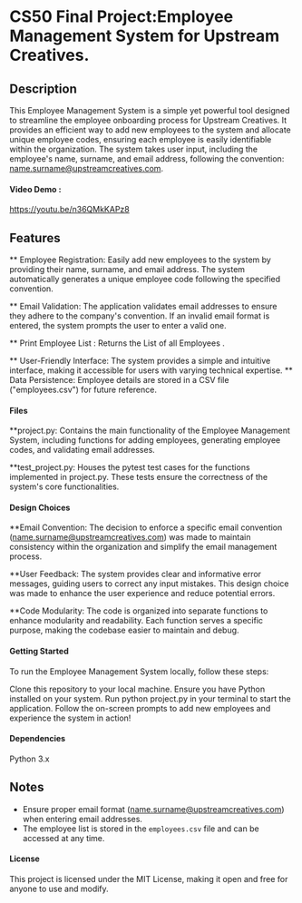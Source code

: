 # CS50 Final Project:Employee Management System for Upstream Creatives.

## Description
This Employee Management System is a simple yet powerful tool designed to streamline the employee onboarding process for Upstream Creatives. It provides an efficient way to add new employees to the system and allocate unique employee codes, ensuring each employee is easily identifiable within the organization. The system takes user input, including the employee's name, surname, and email address, following the convention: name.surname@upstreamcreatives.com.


#### Video Demo :
https://youtu.be/n36QMkKAPz8

## Features
** Employee Registration: Easily add new employees to the system by providing their name, surname, and email address. The system automatically
   generates a unique employee code following the specified convention.

** Email Validation: The application validates email addresses to ensure they adhere to the company's convention. If an invalid email format is
   entered, the system prompts the user to enter a valid one.

** Print Employee List : Returns the List of all Employees .

** User-Friendly Interface: The system provides a simple and intuitive interface, making it accessible for users with varying technical
   expertise.
** Data Persistence: Employee details are stored in a CSV file ("employees.csv") for future reference.

#### Files

**project.py: Contains the main functionality of the Employee Management System, including functions for adding employees, generating employee codes, and validating email addresses.

**test_project.py: Houses the pytest test cases for the functions implemented in project.py. These tests ensure the correctness of the system's core functionalities.

#### Design Choices
**Email Convention: The decision to enforce a specific email convention (name.surname@upstreamcreatives.com) was made to maintain consistency within the organization and simplify the email management process.

**User Feedback: The system provides clear and informative error messages, guiding users to correct any input mistakes. This design choice was made to enhance the user experience and reduce potential errors.

**Code Modularity: The code is organized into separate functions to enhance modularity and readability. Each function serves a specific purpose, making the codebase easier to maintain and debug.


#### Getting Started
To run the Employee Management System locally, follow these steps:

Clone this repository to your local machine.
Ensure you have Python installed on your system.
Run python project.py in your terminal to start the application.
Follow the on-screen prompts to add new employees and experience the system in action!

#### Dependencies
Python 3.x

## Notes
- Ensure proper email format (name.surname@upstreamcreatives.com) when entering email addresses.
- The employee list is stored in the `employees.csv` file and can be accessed at any time.

#### License
This project is licensed under the MIT License, making it open and free for anyone to use and modify.